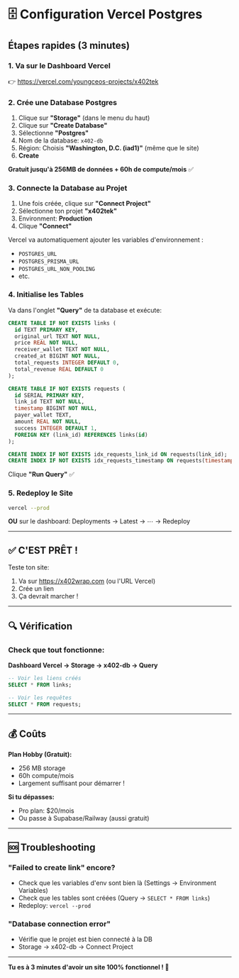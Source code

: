 # 🗄️ Configuration Vercel Postgres

## **Étapes rapides (3 minutes)**

### 1. Va sur le Dashboard Vercel

👉 https://vercel.com/youngceos-projects/x402tek

### 2. Crée une Database Postgres

1. Clique sur **"Storage"** (dans le menu du haut)
2. Clique sur **"Create Database"**
3. Sélectionne **"Postgres"**
4. Nom de la database: `x402-db`
5. Région: Choisis **"Washington, D.C. (iad1)"** (même que le site)
6. **Create**

**Gratuit jusqu'à 256MB de données + 60h de compute/mois** ✅

### 3. Connecte la Database au Projet

1. Une fois créée, clique sur **"Connect Project"**
2. Sélectionne ton projet **"x402tek"**
3. Environment: **Production**
4. Clique **"Connect"**

Vercel va automatiquement ajouter les variables d'environnement :
- `POSTGRES_URL`
- `POSTGRES_PRISMA_URL`
- `POSTGRES_URL_NON_POOLING`
- etc.

### 4. Initialise les Tables

Va dans l'onglet **"Query"** de ta database et exécute:

```sql
CREATE TABLE IF NOT EXISTS links (
  id TEXT PRIMARY KEY,
  original_url TEXT NOT NULL,
  price REAL NOT NULL,
  receiver_wallet TEXT NOT NULL,
  created_at BIGINT NOT NULL,
  total_requests INTEGER DEFAULT 0,
  total_revenue REAL DEFAULT 0
);

CREATE TABLE IF NOT EXISTS requests (
  id SERIAL PRIMARY KEY,
  link_id TEXT NOT NULL,
  timestamp BIGINT NOT NULL,
  payer_wallet TEXT,
  amount REAL NOT NULL,
  success INTEGER DEFAULT 1,
  FOREIGN KEY (link_id) REFERENCES links(id)
);

CREATE INDEX IF NOT EXISTS idx_requests_link_id ON requests(link_id);
CREATE INDEX IF NOT EXISTS idx_requests_timestamp ON requests(timestamp);
```

Clique **"Run Query"** ✅

### 5. Redeploy le Site

```bash
vercel --prod
```

**OU** sur le dashboard: Deployments → Latest → ⋯ → Redeploy

---

## ✅ **C'EST PRÊT !**

Teste ton site:
1. Va sur https://x402wrap.com (ou l'URL Vercel)
2. Crée un lien
3. Ça devrait marcher !

---

## 🔍 Vérification

### Check que tout fonctionne:

**Dashboard Vercel → Storage → x402-db → Query**

```sql
-- Voir les liens créés
SELECT * FROM links;

-- Voir les requêtes
SELECT * FROM requests;
```

---

## 💰 Coûts

**Plan Hobby (Gratuit):**
- 256 MB storage
- 60h compute/mois
- Largement suffisant pour démarrer !

**Si tu dépasses:**
- Pro plan: $20/mois
- Ou passe à Supabase/Railway (aussi gratuit)

---

## 🆘 Troubleshooting

### "Failed to create link" encore?
- Check que les variables d'env sont bien là (Settings → Environment Variables)
- Check que les tables sont créées (Query → `SELECT * FROM links`)
- Redeploy: `vercel --prod`

### "Database connection error"
- Vérifie que le projet est bien connecté à la DB
- Storage → x402-db → Connect Project

---

**Tu es à 3 minutes d'avoir un site 100% fonctionnel ! 🚀**

